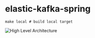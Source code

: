 # elastic-kafka-spring
```
make local # build local target
```
![High Level Architecture](../elastic-kafka-spring.drawio.png "architecture")
